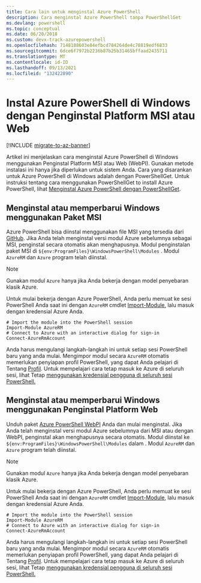 ```yaml
---
title: Cara lain untuk menginstal Azure PowerShell
description: Cara menginstal Azure PowerShell tanpa PowerShellGet
ms.devlang: powershell
ms.topic: conceptual
ms.date: 06/20/2018
ms.custom: devx-track-azurepowershell
ms.openlocfilehash: 7148188603e84efbcd784264de4c78819edf6833
ms.sourcegitcommit: 6dce6f7972b2236b87b25b31465bffaad2435711
ms.translationtype: MT
ms.contentlocale: id-ID
ms.lasthandoff: 09/13/2021
ms.locfileid: "132422890"
---
```

# <a name="install-azure-powershell-on-windows-with-msi-or-web-platform-installer"></a>Instal Azure PowerShell di Windows dengan Penginstal Platform MSI atau Web

[!INCLUDE [migrate-to-az-banner](../../includes/migrate-to-az-banner.md)]

Artikel ini menjelaskan cara menginstal Azure PowerShell di Windows menggunakan Penginstal Platform MSI atau Web (WebPI).
Gunakan metode instalasi ini hanya jika diperlukan untuk sistem Anda. Cara yang disarankan untuk Azure PowerShell di Windows adalah dengan PowerShellGet. Untuk instruksi tentang cara menggunakan PowerShellGet to install Azure PowerShell, lihat [Menginstal Azure PowerShell dengan PowerShellGet](install-azurerm-ps.md).

## <a name="install-or-update-on-windows-using-the-msi-package"></a>Menginstal atau memperbarui Windows menggunakan Paket MSI

Azure PowerShell bisa diinstal menggunakan file MSI yang tersedia dari [GitHub](https://github.com/Azure/azure-powershell/releases/tag/v5.7.0-April2018). Jika Anda telah menginstal versi modul Azure sebelumnya sebagai MSI, penginstal secara otomatis akan menghapusnya. Modul penginstalan paket MSI di `${env:ProgramFiles}\WindowsPowerShell\Modules` . Modul `AzureRM` dan `Azure` program telah diinstal.

> [!NOTE]
> Gunakan modul `Azure` hanya jika Anda bekerja dengan model penyebaran klasik Azure.

Untuk mulai bekerja dengan Azure PowerShell, Anda perlu memuat ke sesi PowerShell Anda saat ini dengan `AzureRM` cmdlet [Import-Module,](/powershell/module/Microsoft.PowerShell.Core/Import-Module) lalu masuk dengan kredensial Azure Anda.

```powershell-interactive
# Import the module into the PowerShell session
Import-Module AzureRM
# Connect to Azure with an interactive dialog for sign-in
Connect-AzureRmAccount
```

Anda harus mengulangi langkah-langkah ini untuk setiap sesi PowerShell baru yang anda mulai. Mengimpor modul secara `AzureRM` otomatis memerlukan penyiapan profil PowerShell, yang dapat Anda pelajari di Tentang [Profil](/powershell/module/microsoft.powershell.core/about/about_profiles).
Untuk mempelajari cara tetap masuk ke Azure di seluruh sesi, lihat Tetap [menggunakan kredensial pengguna di seluruh sesi PowerShell.](context-persistence.md)

## <a name="install-or-update-on-windows-using-the-web-platform-installer"></a>Menginstal atau memperbarui Windows menggunakan Penginstal Platform Web

Unduh paket [Azure PowerShell WebPI](https://aka.ms/webpi-azps) Anda dan mulai menginstal. Jika Anda telah menginstal versi modul Azure sebelumnya dari MSI atau dengan WebPI, penginstal akan menghapusnya secara otomatis. Modul diinstal ke `${env:ProgramFiles}\WindowsPowerShell\Modules` dalam . Modul `AzureRM` dan `Azure` program telah diinstal.

> [!NOTE]
> Gunakan modul `Azure` hanya jika Anda bekerja dengan model penyebaran klasik Azure.

Untuk mulai bekerja dengan Azure PowerShell, Anda perlu memuat ke sesi PowerShell Anda saat ini dengan `AzureRM` cmdlet [Import-Module,](/powershell/module/Microsoft.PowerShell.Core/Import-Module) lalu masuk dengan kredensial Azure Anda.

```powershell-interactive
# Import the module into the PowerShell session
Import-Module AzureRM
# Connect to Azure with an interactive dialog for sign-in
Connect-AzureRmAccount
```

Anda harus mengulangi langkah-langkah ini untuk setiap sesi PowerShell baru yang anda mulai. Mengimpor modul secara `AzureRM` otomatis memerlukan penyiapan profil PowerShell, yang dapat Anda pelajari di Tentang [Profil](/powershell/module/microsoft.powershell.core/about/about_profiles).
Untuk mempelajari cara tetap masuk ke Azure di seluruh sesi, lihat Tetap [menggunakan kredensial pengguna di seluruh sesi PowerShell.](context-persistence.md)
